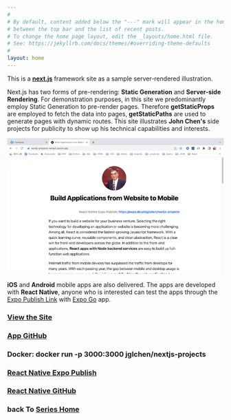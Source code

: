 ```yaml
---
#
# By default, content added below the "---" mark will appear in the home page
# between the top bar and the list of recent posts.
# To change the home page layout, edit the _layouts/home.html file.
# See: https://jekyllrb.com/docs/themes/#overriding-theme-defaults
#
layout: home
---
```


This is a **[next.js](https://nextjs.org/)** framework site as a sample server-rendered illustration.

Next.js has two forms of pre-rendering: **Static Generation** and **Server-side Rendering**. For demonstration purposes, in this site we predominantly employ Static Generation to pre-render pages.
Therefore **getStaticProps** are employed to fetch the data into pages, **getStaticPaths** are used to generate pages with dynamic routes. This site illustrates **John Chen's** side projects for publicity to show up his technical capabilities and interests.

[![nextjs-projects-screenshot](/images/nextjs-projects-screenshot.png)](https://nextjs-projects-wheat.vercel.app)

**iOS** and **Android** mobile apps are also delivered. The apps are developed with **React Native**, anyone who is interested can test the apps through the [Expo Publish Link](https://expo.dev/@jglchen/nextjs-projects) with [Expo Go](https://expo.dev/client) app. 

### [View the Site](https://nextjs-projects-wheat.vercel.app/)
### [App GitHub](https://github.com/jglchen/nextjs-projects)
### Docker: docker run -p 3000:3000 jglchen/nextjs-projects
### [React Native Expo Publish](https://expo.dev/@jglchen/nextjs-projects)
### [React Native GitHub](https://github.com/jglchen/react-native-nextjs-projects)
### back To [Series Home](https://jglchen.github.io/)

